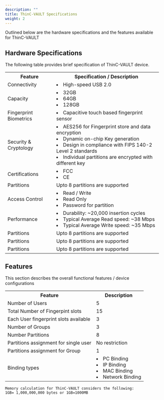 ```yaml
---
description: ""
title: ThinC-VAULT Specifications
weight: 2
---
```


Outlined below are the hardware specifications and the features available for ThinC-VAULT

## Hardware Specifications

The following table provides brief specification of ThinC-VAULT device.


<table>
  <tr>
    <th>Feature</th>
    <th>Specification / Description</th>
    </tr>
  <tr>
    <td>Connectivity</td>
    <td><li>High-speed USB 2.0</td>

  </tr>
   <tr>
    <td>Capacity</td>
    <td><li>32GB<li> 64GB <li> 128GB</td>
  
  </tr>
  <tr>
    <td>Fingerprint Biometrics</td>
    <td><li>Capacitive touch based fingerprint sensor 
        </td>
    </tr>
   <tr>
    <td>Security & Cryptology </td>
    <td><li> AES256 for Fingerprint store and data encryption </li>
<li>Dynamic on-chip Key generation </li>
<li>Design in compliance with FIPS 140-2 Level 2 standards </li>
<li>Individual partitions are encrypted with different key</li></td>
   
  </tr>
    <tr>
    <td>Certifications</td>
    <td><li> FCC
        <li>CE
    </td>

  </tr>
     <tr>
    <td>Partitions</td>
    <td>Upto 8 partitions are supported</td>
    
  </tr>
       <tr>
    <td>Access Control</td>
    <td><li>Read / Write
        <li>Read Only
        <li>Password for partition</td>
    
  </tr>
       <tr>
    <td>Performance</td>
    <td><li>Durability: ~20,000 insertion cycles
<li>Typical Average Read speed: ~38 Mbps
<li>Typical Average Write speed: ~35 Mbps </td>
    
  </tr>
       <tr>
    <td>Partitions</td>
    <td>Upto 8 partitions are supported</td>
    
  </tr>
       <tr>
    <td>Partitions</td>
    <td>Upto 8 partitions are supported</td>
    
  </tr>
       <tr>
    <td>Partitions</td>
    <td>Upto 8 partitions are supported</td>
    
  </tr>
</table>


## Features

This section describes the overall functional features / device configurations

<table>
  <tr>
    <th>Feature</th>
    <th>Description</th>
    </tr>
  <tr>
    <td>Number of Users</td>
    <td>5</td>
  </tr>
  <tr>
    <td>Total Number of Fingerpint slots</td>
    <td>15</td>
  </tr>
   <tr>
    <td>Each User fingerprint slots available</td>
    <td>3</td>
  </tr>
  <tr>
    <td>Number of Groups</td>
    <td>3</td>
  </tr>
   <tr>
    <td>Number Partitions</td>
    <td>8</td>
  </tr>
    <tr>
    <td>Partitions assignment for single user</td>
    <td>No restriction</td>
  </tr>
    <tr>
        <td>Partitions assignment for Group</td>
        <td>1</td>
    </tr>
    <tr>
        <td>Binding types</td>
            <td>
                <li>PC Binding
                <li>IP Binding
                <li>MAC Binding
                <li>Network Binding
            </td>
    </tr>
</table>

~~~
Memory calculation for ThinC-VAULT considers the following:
1GB= 1,000,000,000 bytes or 1GB=1000MB
~~~

